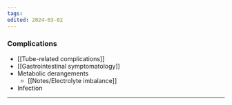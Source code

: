 ```yaml
---
tags: 
edited: 2024-03-02
---
```

### Complications
- [[Tube-related complications]] 
- [[Gastrointestinal symptomatology]] 
- Metabolic derangements
	- [[Notes/Electrolyte imbalance]] 
- Infection

---
